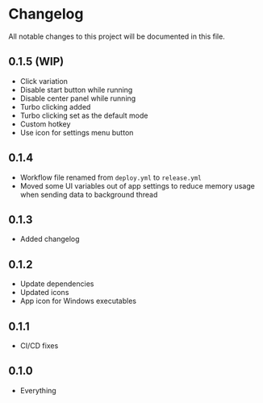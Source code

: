 # Changelog

All notable changes to this project will be documented in this file.

## 0.1.5 (WIP)

* Click variation
* Disable start button while running
* Disable center panel while running
* Turbo clicking added
* Turbo clicking set as the default mode
* Custom hotkey
* Use icon for settings menu button

## 0.1.4

* Workflow file renamed from `deploy.yml` to `release.yml`
* Moved some UI variables out of app settings to reduce memory usage when sending data to background thread

## 0.1.3

* Added changelog

## 0.1.2

* Update dependencies
* Updated icons
* App icon for Windows executables

## 0.1.1

* CI/CD fixes

## 0.1.0

* Everything
